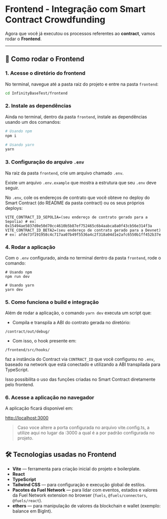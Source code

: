 # Frontend - Integração com Smart Contract Crowdfunding

Agora que você já executou os processos referentes ao **contract**, vamos rodar o **Frontend**.

---

## 🚀 Como rodar o Frontend

### 1. Acesse o diretório do frontend

No terminal, navegue até a pasta raiz do projeto e entre na pasta `frontend`:

```bash
cd InfinityBaseTest/frontend
```

### 2. Instale as dependências

Ainda no terminal, dentro da pasta `frontend`, instale as dependências usando um dos comandos:

```bash
# Usando npm
npm i

# Usando yarn
yarn
```

### 3. Configuração do arquivo `.env`

Na raiz da pasta `frontend`, crie um arquivo chamado `.env`.

Existe um arquivo `.env.example` que mostra a estrutura que seu `.env` deve seguir.

No `.env`, cole os endereços de contrato que você obteve no deploy do Smart Contract (do README da pasta contract) ou os seus próprios deploys:

```
VITE_CONTRACT_ID_SEPOLIA=(seu endereço de contrato gerado para a Sepolia) # ex: 0x15494ae5037d0e50d70cc4610b5b87ef752465c6b4aabca8a0f43cb56e314f3a
VITE_CONTRACT_ID_BETA2=(seu endereço de contrato gerado para a Devnet)   # ex: afde73f191958c4c717aa07b49f5536a4c2f318a04d1e2afc6550b1ff452b37e
```

### 4. Rodar a aplicação

Com o `.env` configurado, ainda no terminal dentro da pasta `frontend`, rode o comando:

```
# Usando npm
npm run dev

# Usando yarn
yarn dev
```

### 5. Como funciona o build e integração

Além de rodar a aplicação, o comando `yarn dev` executa um script que:

- Compila e transpila a ABI do contrato gerada no diretório:

```
/contract/out/debug/
```

- Com isso, o hook presente em:

```
/frontend/src/hooks/
```

faz a instância do Contract via `CONTRACT_ID` que você configurou no `.env`, baseado na network que está conectado e utilizando a ABI transpilada para TypeScript.

Isso possibilita o uso das funções criadas no Smart Contract diretamente pelo frontend.

### 6. Acesse a aplicação no navegador

A aplicação ficará disponível em:

[http://localhost:3000](http://localhost:3000)

> Caso voce altere a porta configurada no arquivo vite.config.ts, a utilize aqui no lugar da :3000 a qual é a por padrão configurada no projeto.

## 🛠 Tecnologias usadas no Frontend

- **Vite** — ferramenta para criação inicial do projeto e boilerplate.
- **React**
- **TypeScript**
- **Tailwind CSS** — para configuração e execução global de estilos.
- **Pacotes da Fuel Network** — para lidar com eventos, estados e valores da Fuel Network extension no browser (`fuels`, `@fuels/connectors`, `@fuels/react`).
- **ethers** — para manipulação de valores da blockchain e wallet (exemplo: balance em BigInt).
